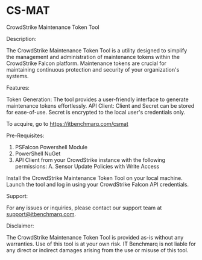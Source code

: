# CS-MAT
CrowdStrike Maintenance Token Tool

Description:

The CrowdStrike Maintenance Token Tool is a utility designed to simplify the management and administration of maintenance tokens within the CrowdStrike Falcon platform. 
Maintenance tokens are crucial for maintaining continuous protection and security of your organization's systems.

Features:

Token Generation: The tool provides a user-friendly interface to generate maintenance tokens effortlessly.
API Client: Client and Secret can be stored for ease-of-use.  Secret is encrypted to the local user's credentials only.

To acquire, go to https://itbenchmarq.com/csmat

Pre-Requisites:
1. PSFalcon Powershell Module
2. PowerShell NuGet 
3. API Client from your CrowdStrike instance with the following permissions:
   A. Sensor Update Policies with Write Access


Install the CrowdStrike Maintenance Token Tool on your local machine.
Launch the tool and log in using your CrowdStrike Falcon API credentials.


Support:

For any issues or inquiries, please contact our support team at support@itbenchmarq.com.

Disclaimer:

The CrowdStrike Maintenance Token Tool is provided as-is without any warranties. Use of this tool is at your own risk. 
IT Benchmarq is not liable for any direct or indirect damages arising from the use or misuse of this tool.
